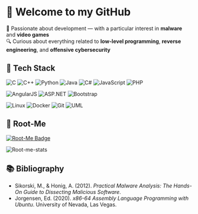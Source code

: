 # 👋 Welcome to my GitHub

🎯 Passionate about development — with a particular interest in **malware** and **video games**  
🔍 Curious about everything related to **low-level programming**, **reverse engineering**, and **offensive cybersecurity**

## 🚀 Tech Stack

<!-- Languages -->
![C](https://img.shields.io/badge/C-00599C?style=flat&logo=c&logoColor=white)
![C++](https://img.shields.io/badge/C++-00599C?style=flat&logo=c%2B%2B&logoColor=white)
![Python](https://img.shields.io/badge/Python-3776AB?style=flat&logo=python&logoColor=white)
![Java](https://img.shields.io/badge/Java-007396?style=flat&logo=java&logoColor=white)
![C#](https://img.shields.io/badge/C%23-239120?style=flat&logo=c-sharp&logoColor=white)
![JavaScript](https://img.shields.io/badge/JavaScript-F7DF1E?style=flat&logo=javascript&logoColor=black)
![PHP](https://img.shields.io/badge/PHP-777BB4?style=flat&logo=php&logoColor=white)

<!-- Web & Frameworks -->
![AngularJS](https://img.shields.io/badge/AngularJS-E23237?style=flat&logo=angularjs&logoColor=white)
![ASP.NET](https://img.shields.io/badge/ASP.NET-512BD4?style=flat&logo=dotnet&logoColor=white)
![Bootstrap](https://img.shields.io/badge/Bootstrap-7952B3?style=flat&logo=bootstrap&logoColor=white)

<!-- Tools & OS -->
![Linux](https://img.shields.io/badge/Linux-FCC624?style=flat&logo=linux&logoColor=black)
![Docker](https://img.shields.io/badge/Docker-2496ED?style=flat&logo=docker&logoColor=white)
![Git](https://img.shields.io/badge/Git-F05032?style=flat&logo=git&logoColor=white)
![UML](https://img.shields.io/badge/UML-233066?style=flat)

## 🧠 Root-Me
[![Root-Me Badge](https://img.shields.io/badge/Root--Me-Visit%20Profile-black?style=flat&logo=tryhackme&logoColor=white)](https://www.root-me.org/Foldear)


![Root-me-stats](https://root-me-diff.vercel.app/rm-gh?nickname=Foldear&style=midnight)

## 📚 Bibliography

- Sikorski, M., & Honig, A. (2012). *Practical Malware Analysis: The Hands-On Guide to Dissecting Malicious Software*.
- Jorgensen, Ed. (2020). *x86-64 Assembly Language Programming with Ubuntu*. University of Nevada, Las Vegas.
